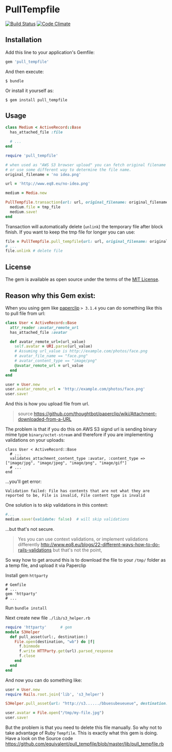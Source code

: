 # PullTempfile

[![Build Status](https://travis-ci.org/equivalent/pull_tempfile.svg?branch=master)](https://travis-ci.org/equivalent/pull_tempfile)
[![Code Climate](https://codeclimate.com/github/equivalent/pull_tempfile/badges/gpa.svg)](https://codeclimate.com/github/equivalent/pull_tempfile)

## Installation

Add this line to your application's Gemfile:

```ruby
gem 'pull_tempfile'
```

And then execute:

    $ bundle

Or install it yourself as:

    $ gem install pull_tempfile

## Usage

```ruby
class Medium < ActiveRecord::Base
  has_attached_file :file

  # ...
end

require 'pull_tempfile'

# when used as "AWS S3 browser upload" you can fetch original filename as "${filename}" metadata
# or use some different way to determine the file name.
original_filename = 'no idea.png'

url = 'http://www.eq8.eu/no-idea.png'

medium = Media.new

PullTempfile.transaction(url: url, original_filename: original_filename) do |tmp_file|
  medium.file = tmp_file
  medium.save!
end

```

Transaction will automatically delete (`unlink`) the temporary file after block
finish. If you want to keep the tmp file for longer you can use:

```ruby
file = PullTempfile.pull_tempfile(url: url, original_filename: original_filename)
# ...
file.unlink # delete file
```


## License

The gem is available as open source under the terms of the [MIT License](http://opensource.org/licenses/MIT).


## Reason why this Gem exist:

When you using gem like [paperclip](https://github.com/thoughtbot/paperclip) `> 3.1.4` you can do something like this to pull file from url:

```ruby
class User < ActiveRecord::Base
  attr_reader :avatar_remote_url
  has_attached_file :avatar

  def avatar_remote_url=(url_value)
    self.avatar = URI.parse(url_value)
    # Assuming url_value is http://example.com/photos/face.png
    # avatar_file_name == "face.png"
    # avatar_content_type == "image/png"
    @avatar_remote_url = url_value
  end
end

user = User.new
user.avatar_remote_url = 'http://example.com/photos/face.png'
user.save!
```

And this is how you upload file from url.

> source
> https://github.com/thoughtbot/paperclip/wiki/Attachment-downloaded-from-a-URL

The problem is that if you do this on AWS S3 signd url is sending binary mime type
`binary/octet-stream` and therefore
if you are implementing validations on your uploads:

```
class User < ActiveRecord::Base
  # ...
  validates_attachment_content_type :avatar, :content_type => ["image/jpg", "image/jpeg", "image/png", "image/gif"]
  # ...
end
```

...you'll get error:

```
Validation failed: File has contents that are not what they are
reported to be, File is invalid, File content type is invalid
```

One solution is to skip validations in this context:

```ruby
#...
medium.save!(validate: false)  # will skip validations
```

...but that's not secure.

> Yes you can use context validations, or implement validations differently
> http://www.eq8.eu/blogs/22-different-ways-how-to-do-rails-validations
> but that's not the point,

So way how to get around this is to  download the file to your `/tmp/` folder as a temp
file, and upload it via Paperclip

Install gem `httparty`

```
# Gemfile
# ...
gem 'httparty'
# ...
```

Run `bundle install`


Next create new file `./lib/s3_helper.rb`

```ruby
require 'httparty'      # gem
module S3Helper
  def pull_asset(url:, destination:)
    File.open(destination, "wb") do |f|
      f.binmode
      f.write HTTParty.get(url).parsed_response
      f.close
    end
  end
end
```

And now you can do something like:

```ruby
user = User.new
require Rails.root.join('lib', 's3_helper')

S3Helper.pull_asset(url: "http://s3....../bbuesubeueueue", destination: "/tmp/my-file.jpg")

user.avatar = File.open("/tmp/my-file.jpg")
user.save!
```

But the problem is that you need to delete this file manually. So why
not to take advantage of Ruby `Tempfile`. This is exactly what this gem
is doing. Have a look on the Source code  https://github.com/equivalent/pull_tempfile/blob/master/lib/pull_tempfile.rb
